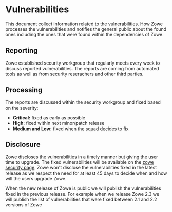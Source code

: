 # Vulnerabilities

This document collect information related to the vulnerabilities. How Zowe processes the vulnerabilities and
notifies the general public about the found ones including the ones that were found within the dependencies
of Zowe. 

## Reporting

Zowe established security workgroup that regularly meets every week to discuss reported vulnerabilities. The
reports are coming from automated tools as well as from security reserachers and other third parties.

## Processing

The reports are discussed within the security workgroup and fixed based on the severity:

-  **Critical:** fixed as early as possible
-  **High:** fixed within next minor/patch release
-  **Medium and Low:** fixed when the squad decides to fix


## Disclosure

Zowe discloses the vulnerabilities in a timely manner but giving the user time to upgrade. The fixed vulnerabilities
will be available on the [zowe security page](https://www.zowe.org/security.html). Zowe won't disclose the 
vulnerabilities fixed in the latest release as we respect the need for at least 45 days to decide when and how will 
the users upgrade Zowe. 

When the new release of Zowe is public we will publish the vulnerabilities fixed in the previous release. For example 
when we release Zowe 2.3 we will publish the list of vulnerabilities that were fixed between 2.1 and 2.2 versions of Zowe